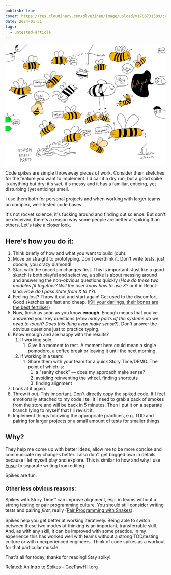 ```yaml
---
publish: true
cover: https://res.cloudinary.com/dlve3inen/image/upload/v1706731509/card-spikes_wueslr.webp
date: 2024-01-31
tags:
  - untested-article
---
```


![](bees-spike.webp)

Code spikes are simple throwaway pieces of work. Consider them sketches for the feature you want to implement. I'd call it a dry run, but a good spike is anything but dry: it's wet, it's messy and it has a familiar, enticing, yet disturbing (yet enticing) smell.

I use them both for personal projects and when working with larger teams on complex, well-tested code bases.

It's not rocket science, it's fucking around and finding out science. But don't be deceived, there's a reason why some people are better at spiking than others. Let's take a closer look.

## Here's how you do it:

1. Think briefly of how and what you want to build (duh).
2. Move on straight to prototyping. Don't overthink it. Don't write tests, just doodle, you crazy diamond!
3. Start with the uncertain changes first. This is important. Just like a good sketch is both playful and selective, a spike is about messing around and answering the non-obvious questions quickly (_How do these two modules fit together?_ _Will the user know how to use X?_ or if in React-land: _How do I pass state from X to Y?_).
4. Feeling lost? Throw it out and start again! Get used to the discomfort. Good sketches are fast and cheap. ([Kill your darlings, their bones are the best fertiliser](<../Kill your darlings, their bones are the best fertiliser>))
5. Now, finish as soon as you know **enough**. Enough means that you've answered your key questions (_How many parts of the systems do we need to touch?_ _Does this thing even make sense?_). Don't answer the obvious questions just to practice typing.
6. Know enough and are happy with the results?
   1. If working solo:
      1. Give it a moment to rest. A moment here could mean a single pomodoro, a coffee break or leaving it until the next morning.
   2. If working in a team:
      1. Share them with your team for a quick Story Time/DEMO. The point of which is:
         1. a "sanity check" — does my approach make sense?
         2. avoiding reinventing the wheel, finding shortcuts
         3. finding alignment
7. Look at it again.
8. Throw it out. This important. Don't directly copy the spiked code. If I feel emotionally attached to my code I tell it I need to grab a pack of smokes from the store and will be back in 5 minutes. Then I put it on a separate branch lying to myself that I'll revisit it.
9. Implement things following the appropriate practices, e.g. TDD and pairing for larger projects or a small amount of tests for smaller things.

## Why?

They help me come up with better ideas, allow me to be more concise and communicate my changes better. I also don't get bogged own in details because I let myself play and explore. This is similar to how and why I use [Ensō](https://enso.sonnet.io): to separate writing from editing.

Spikes are fun.

### Other less obvious reasons:

Spikes with Story Time™ can improve alignment, esp. in teams without a strong testing or pair programming culture. You should still consider writing tests and pairing _first_, really ([Pair Programming with Snakes](https://sonnet.io/posts/snakes)).

Spikes help you get better at working iteratively. Being able to switch between these two modes of thinking is an important, transferrable skill. And, as with any skill, it can be improved with some practice. In my experience this has worked well with teams without a strong TDD/testing culture or with unexperienced engineers. Think of code spikes as a workout for that particular muscle.

That's all for today, thanks for reading! Stay spiky!

Related: [An Intro to Spikes – GeePawHill.org](https://www.geepawhill.org/2020/06/02/an-intro-to-spikes/)
